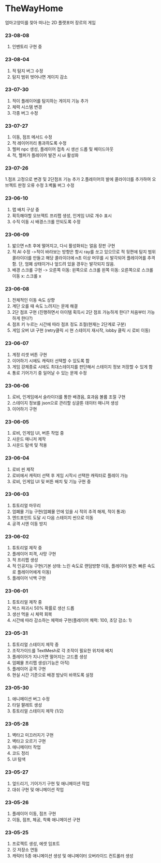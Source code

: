 # TheWayHome
엄마고양이를 찾아 떠나는 2D 플랫포머 장르의 게임

### 23-08-08
1. 인벤토리 구현 중

### 23-08-04
1. 적 탐지 버그 수정
2. 탐지 범위 벗어나면 게이지 감소

### 23-07-30
1. 적이 플레이어를 탐지하는 게이지 기능 추가
2. 체력 시스템 변경
3. 각종 버그 수정

### 23-07-27
1. 이동, 점프 메서드 수정
2. 적 레이어끼리 통과하도록 수정
3. 헬퍼 npc 생성, 플레이어 접촉 시 생선 드롭 및 페이드아웃
4. 적, 헬퍼가 플레이어 발견 시 ui 활성화

### 23-07-26
1.점프 고정으로 변경 및 2단점프 기능 추가 
2.플레이어의 발에 콜라이더를 추가하여 오브젝트 판정 오류 수정
3.벽뚫 버그 수정

### 23-06-10
1. 맵 배치 구상 중
2. 획득해야할 오브젝트 프리팹 생성, 인게임 UI로 개수 표시
3. 수직 이동 시 배경스크롤 안되도록 수정

### 23-06-09
1. 밟으면 n초 후에 떨어지고, 다시 활성화되는 얼음 장판 구현
2. 적 AI 수정
->적이 바라보는 방향은 항시 ray를 쏘고 있으므로 적 뒷편에 탐지 범위 콜라이더를 만들고 해당 콜라이더에 n초 이상 머무를 시 발각되어 플레이어를 추격함. 단, 엄폐 상태이거나 엎드려 있을 경우는 발각되지 않음.
3. 배경 스크롤 구현
-> 오른쪽 이동: 왼쪽으로 스크롤
    왼쪽 이동: 오른쪽으로 스크롤
    이동 x: 스크롤 x

### 23-06-08
1. 전체적인 이동 속도 상향
2. 계단 오를 때 속도 느려지는 문제 해결
3. 2단 점프 구현 (진행하면서 아이템 획득시 2단 점프 가능하게 한다? 처음부터 가능하게 한다?)
4. 점프 키 누르는 시간에 따라 점프 정도 조절(현재는 2단계로 구분)
5. 게임 오버 UI 구현 (retry클릭 시 현 스테이지 재시작, lobby 클릭 시 로비 이동)

### 23-06-07
1. 계정 리셋 버튼 구현
2. 이어하기 시에도 캐릭터 선택할 수 있도록 함
3. 게임 강제종료 시에도 최대스테이지를 판단해서 스테이지 정보 저장할 수 있게 함
4. 통로 기어가기 중 일어날 수 있는 문제 수정

### 23-06-06
1. 로비, 인게임에서 슬라이더를 통한 배경음, 효과음 볼륨 조절 구현
2. 스테이지 정보를 json으로 관리할 싱글톤 데이터 매니저 생성
3. 이어하기 구현

### 23-06-05
1. 로비, 인게임 UI, 버튼 작업 중
2. 사운드 매니저 제작
3. 사운드 탐색 및 적용

### 23-06-04
1. 로비 씬 제작
2. 로비에서 캐릭터 선택 후 게임 시작시 선택한 캐릭터로 플레이 가능
3. 로비, 인게임 UI 및 버튼 배치 및 기능 구현 중

### 23-06-03
1. 튜토리얼 마무리
2. 엄폐물 기능 구현(엄폐물 안에 있을 시 적의 추격 해제, 적이 통과)
3. 엔드포인트 도달 시 다음 스테이지 씬으로 이동
4. 공격 시엔 이동 방지

### 23-06-02
1. 튜토리얼 제작 중
2. 플레이어 피격, 사망 구현
3. 적 프리팹 생성
4. 적 인공지능 구현(기본 상태: 느린 속도로 랜덤방향 이동, 플레이어 발견: 빠른 속도로 플레이어에게 이동)
5. 플레이어 넉백 구현

### 23-06-01
1. 튜토리얼 제작 중
2. 박스 파괴시 50% 확률로 생선 드롭
3. 생선 먹을 시 체력 회복
4. 시간에 따라 감소하는 체력바 구현(플레이어 체력: 100, 초당 감소: 1)

### 23-05-31
1. 튜토리얼 스테이지 제작 중
2. 조작가이드를 TextMesh로 각 조작이 필요한 위치에 배치
3. 플레이어가 지나가면 떨어지는 고드름 생성
4. 엄폐물 프리팹 생성(기능은 아직)
5. 플레이어 공격 구현
6. 현실 시간 기준으로 배경 밤낮이 바뀌도록 설정

### 23-05-30
1. 애니메이션 버그 수정
2. 타일 팔레트 생성
3. 튜토리얼 스테이지 제작 (1/2)

### 23-05-28
1. 벽타고 미끄러지기 구현
2. 벽타고 오르기 구현
3. 애니메이터 작업
4. 코드 정리
5. UI 탐색

### 23-05-27
1. 엎드리기, 기어가기 구현 및 애니메이션 작업
2. 대쉬 구현 및 애니메이션 작업

### 23-05-26
1. 플레이어 이동, 점프 구현
2. 이동, 점프, 체공, 착륙 애니메이션 구현

### 23-05-25
1. 프로젝트 생성, 에셋 임포트
2. 깃 저장소 연동
3. 캐릭터 5종 애니메이션 생성 및 애니메이터 오버라이드 컨트롤러 생성